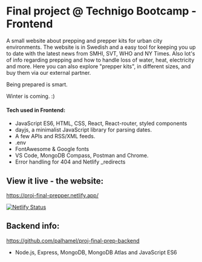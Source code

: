# Final project @ Technigo Bootcamp - Frontend

A small website about prepping and prepper kits for urban city environments. 
The website is in Swedish and a easy tool for keeping you up to date with the latest news from SMHI, SVT, WHO and NY Times.
Also lot's of info regarding prepping and how to handle loss of water, heat, electricity and more.
Here you can also explore "prepper kits", in different sizes, and buy them via our external partner.

Being prepared is smart. 

Winter is coming. :)

#### Tech used in Frontend: 
- JavaScript ES6, HTML, CSS, React, React-router, styled components
- dayjs, a minimalist JavaScript library for parsing dates.
- A few APIs and RSS/XML feeds.
- .env 
- FontAwesome & Google fonts
- VS Code, MongoDB Compass, Postman and Chrome.
- Error handling for 404 and Netlify _redirects

## View it live - the website:
https://proj-final-prepper.netlify.app/

[![Netlify Status](https://api.netlify.com/api/v1/badges/9479814e-184f-4613-a773-d1b5a7b5c422/deploy-status)](https://app.netlify.com/sites/proj-final-prepper/deploys)

## Backend info:
https://github.com/palhamel/proj-final-prep-backend
- Node.js, Express, MongoDB, MongoDB Atlas and JavaScript ES6



